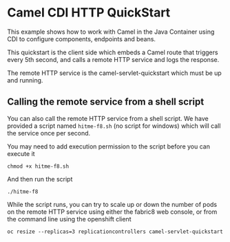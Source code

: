 # Camel CDI HTTP QuickStart

This example shows how to work with Camel in the Java Container using CDI to configure components,
endpoints and beans.

This quickstart is the client side which embeds a Camel route that triggers every 5th second,
and calls a remote HTTP service and logs the response.

The remote HTTP service is the camel-servlet-quickstart which must be up and running.

## Calling the remote service from a shell script

You can also call the remote HTTP service from a shell script. We have provided a script named `hitme-f8.sh` (no script for windows)
which will call the service once per second. 

You may need to add execution permission to the script before you can execute it

    chmod +x hitme-f8.sh

And then run the script

    ./hitme-f8

While the script runs, you can try to scale up or down the number of pods on the remote HTTP service using either the fabric8 web console,
or from the command line using the openshift client

    oc resize --replicas=3 replicationcontrollers camel-servlet-quickstart

